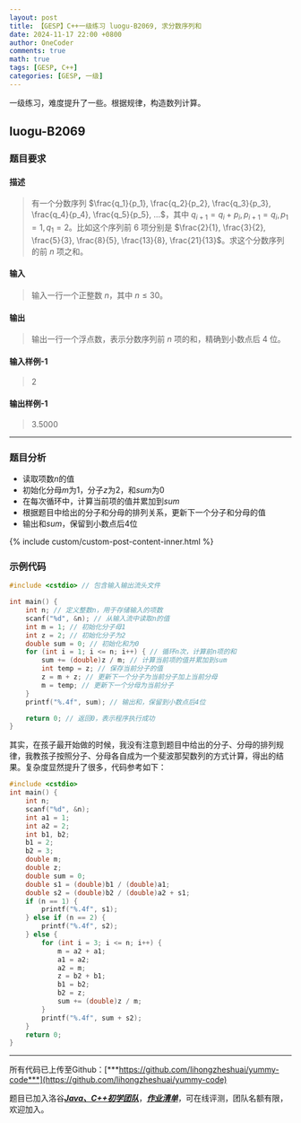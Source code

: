```yaml
---
layout: post
title: 【GESP】C++一级练习 luogu-B2069, 求分数序列和
date: 2024-11-17 22:00 +0800
author: OneCoder
comments: true
math: true
tags: [GESP, C++]
categories: [GESP, 一级]
---
```

一级练习，难度提升了一些。根据规律，构造数列计算。

<!--more-->

## luogu-B2069

### 题目要求

#### 描述

>有一个分数序列 $\frac{q_1}{p_1}, \frac{q_2}{p_2}, \frac{q_3}{p_3}, \frac{q_4}{p_4}, \frac{q_5}{p_5}, ...$，其中 $q_{i+1} = q_i + p_i, p_{i+1} = q_i, p_1 = 1, q_1 = 2$。比如这个序列前 $6$ 项分别是 $\frac{2}{1}, \frac{3}{2}, \frac{5}{3}, \frac{8}{5}, \frac{13}{8}, \frac{21}{13}$。求这个分数序列的前 $n$ 项之和。

#### 输入

>输入一行一个正整数 $n$，其中 $n \le 30$。

#### 输出

>输出一行一个浮点数，表示分数序列前 $n$ 项的和，精确到小数点后 $4$ 位。

#### 输入样例-1

>2

#### 输出样例-1

>3.5000

---

### 题目分析

- 读取项数$n$的值
- 初始化分母$m$为1，分子$z$为2，和$sum$为0
- 在每次循环中，计算当前项的值并累加到$sum$
- 根据题目中给出的分子和分母的排列关系，更新下一个分子和分母的值
- 输出和$sum$，保留到小数点后4位

{% include custom/custom-post-content-inner.html %}

### 示例代码

```cpp
#include <cstdio> // 包含输入输出流头文件

int main() {
    int n; // 定义整数n，用于存储输入的项数
    scanf("%d", &n); // 从输入流中读取n的值
    int m = 1; // 初始化分子母1
    int z = 2; // 初始化分子为2
    double sum = 0; // 初始化和为0
    for (int i = 1; i <= n; i++) { // 循环n次，计算前n项的和
        sum += (double)z / m; // 计算当前项的值并累加到sum
        int temp = z; // 保存当前分子的值
        z = m + z; // 更新下一个分子为当前分子加上当前分母
        m = temp; // 更新下一个分母为当前分子
    }
    printf("%.4f", sum); // 输出和，保留到小数点后4位

    return 0; // 返回0，表示程序执行成功
}
```

其实，在孩子最开始做的时候，我没有注意到题目中给出的分子、分母的排列规律，我教孩子按照分子、分母各自成为一个斐波那契数列的方式计算，得出的结果。复杂度显然提升了很多，代码参考如下：

```cpp
#include <cstdio>
int main() {
    int n;
    scanf("%d", &n);
    int a1 = 1;
    int a2 = 2;
    int b1, b2;
    b1 = 2;
    b2 = 3;
    double m;
    double z;
    double sum = 0;
    double s1 = (double)b1 / (double)a1;
    double s2 = (double)b2 / (double)a2 + s1;
    if (n == 1) {
        printf("%.4f", s1);
    } else if (n == 2) {
        printf("%.4f", s2);
    } else {
        for (int i = 3; i <= n; i++) {
            m = a2 + a1;
            a1 = a2;
            a2 = m;
            z = b2 + b1;
            b1 = b2;
            b2 = z;
            sum += (double)z / m;
        }
        printf("%.4f", sum + s2);
    }
    return 0;
}
```

---

所有代码已上传至Github：[***https://github.com/lihongzheshuai/yummy-code***](https://github.com/lihongzheshuai/yummy-code)

题目已加入洛谷[***Java、C++初学团队***](https://www.luogu.com.cn/team/92228)，[***作业清单***](https://www.luogu.com.cn/team/92228#homework)，可在线评测，团队名额有限，欢迎加入。
